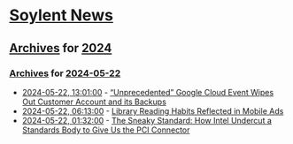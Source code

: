 # [Soylent News](../../../README.md)

## [Archives](../../index.md) for [2024](../index.md)

### [Archives](../../index.md) for [2024-05-22](index.md)

* [2024-05-22, 13:01:00](https://soylentnews.org/article.pl?sid=24/05/21/0759217&from=rss) - [“Unprecedented” Google Cloud Event Wipes Out Customer Account and its Backups](https://soylentnews.org/article.pl?sid=24/05/21/0759217&from=rss)
* [2024-05-22, 06:13:00](https://soylentnews.org/article.pl?sid=24/05/21/0753248&from=rss) - [Library Reading Habits Reflected in Mobile Ads](https://soylentnews.org/article.pl?sid=24/05/21/0753248&from=rss)
* [2024-05-22, 01:32:00](https://soylentnews.org/article.pl?sid=24/05/21/0228214&from=rss) - [The Sneaky Standard: How Intel Undercut a Standards Body to Give Us the PCI Connector](https://soylentnews.org/article.pl?sid=24/05/21/0228214&from=rss)

